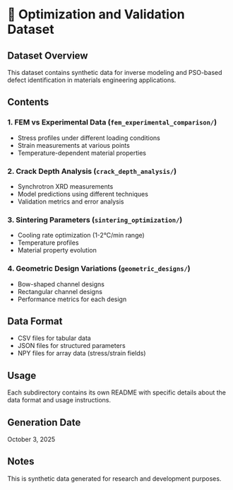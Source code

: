 # 📐 Optimization and Validation Dataset

## Dataset Overview
This dataset contains synthetic data for inverse modeling and PSO-based defect identification in materials engineering applications.

## Contents

### 1. FEM vs Experimental Data (`fem_experimental_comparison/`)
- Stress profiles under different loading conditions
- Strain measurements at various points
- Temperature-dependent material properties

### 2. Crack Depth Analysis (`crack_depth_analysis/`)
- Synchrotron XRD measurements
- Model predictions using different techniques
- Validation metrics and error analysis

### 3. Sintering Parameters (`sintering_optimization/`)
- Cooling rate optimization (1-2°C/min range)
- Temperature profiles
- Material property evolution

### 4. Geometric Design Variations (`geometric_designs/`)
- Bow-shaped channel designs
- Rectangular channel designs
- Performance metrics for each design

## Data Format
- CSV files for tabular data
- JSON files for structured parameters
- NPY files for array data (stress/strain fields)

## Usage
Each subdirectory contains its own README with specific details about the data format and usage instructions.

## Generation Date
October 3, 2025

## Notes
This is synthetic data generated for research and development purposes.